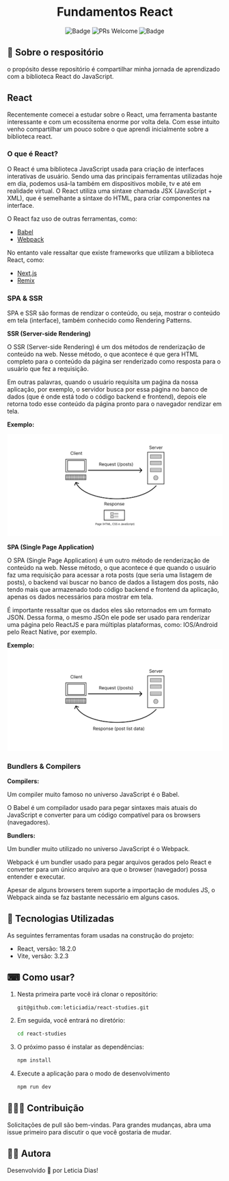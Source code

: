 <h1  align="center">Fundamentos React</h1>

<div align="center">

![Badge](https://img.shields.io/badge/Study-React-%2361dafb?style=flat-square&logo=ghost)
![PRs Welcome](https://img.shields.io/badge/PRs-welcome-brightgreen.svg?style=flat-square)
![Badge](https://img.shields.io/github/license/Mikkaiser/blog-techknowledge-front?style=flat-square)

</div>

## 📖 Sobre o respositório

<p>
    o propósito desse repositório é compartilhar minha jornada de aprendizado com a biblioteca React do JavaScript.
</p>

## React

<p>Recentemente comecei a estudar sobre o React, uma ferramenta bastante interessante e com um ecossitema enorme por volta dela. Com esse intuito venho compartilhar um pouco sobre o que aprendi inicialmente sobre a biblioteca react.</p>

### O que é React?

<p>O React é uma biblioteca JavaScript usada para criação de interfaces interativas de usuário. Sendo uma das principais ferramentas utilizadas hoje em dia, podemos usá-la também em dispositivos mobile, tv e até em realidade virtual. O React utiliza uma sintaxe chamada JSX (JavaScript + XML), que é semelhante a sintaxe do HTML, para criar componentes na interface.</p>

<p>O React faz uso de outras ferramentas, como:</p>

- [Babel](https://babeljs.io/)
- [Webpack](https://webpack.js.org/)

<p>No entanto vale ressaltar que existe frameworks que utilizam a biblioteca React, como:</p>

- [Next.js](https://nextjs.org/)
- [Remix](https://remix.run/)

### SPA & SSR

<p>SPA e SSR são formas de rendizar o conteúdo, ou seja, mostrar o conteúdo em tela (interface), também conhecido como Rendering Patterns.</p>

**SSR (Server-side Rendering)**

<p>O SSR (Server-side Rendering) é um dos métodos de renderização de conteúdo na web. Nesse método, o que acontece é que gera HTML completo para o conteúdo da página ser renderizado como resposta para o usuário que fez a requisição.</p>

<p>Em outras palavras, quando o usuário requisita um paǵina da nossa aplicação, por exemplo, o servidor busca por essa página no banco de dados (que é onde está todo o código backend e frontend), depois ele retorna todo esse conteúdo da página pronto para o navegador rendizar em tela.</p>

**Exemplo:**

<img src="src/assets/SSR.png">

**SPA (Single Page Application)**

<p>O SPA (Single Page Application) é um outro método de renderização de conteúdo na web. Nesse método, o que acontece é que quando o usuário faz uma requisição para acessar a rota posts (que seria uma listagem de posts), o backend vai buscar no banco de dados a listagem dos posts, não tendo mais que armazenado todo código backend e frontend da aplicação, apenas os dados necessários para mostrar em tela.</p>

<p>É importante ressaltar que os dados eles são retornados em um formato JSON. Dessa forma, o mesmo JSOn ele pode ser usado para renderizar uma página pelo ReactJS e para múltiplas plataformas, como: IOS/Android pelo React Native, por exemplo.</p>

**Exemplo:**
<img src="src/assets/SPA.png">

### Bundlers & Compilers

**Compilers:**

<p>Um compiler muito famoso no universo JavaScript é o Babel.</p>
<p>O Babel é um compilador usado para pegar sintaxes mais atuais do JavaScript e converter para um código compatível para os browsers (navegadores).</p>

**Bundlers:**

<p>Um bundler muito utilizado no universo JavaScript é o Webpack.</p>
<p>Webpack é um bundler usado para pegar arquivos gerados pelo React e converter para um único arquivo ara que o browser (navegador) possa entender e executar.</p>

<p>Apesar de alguns browsers terem suporte a importação de modules JS, o Webpack ainda se faz bastante necessário em alguns casos.</p>

## 📌 Tecnologias Utilizadas

<p>As seguintes ferramentas foram usadas na construção do projeto:</p>

- React, versão: 18.2.0
- Vite, versão: 3.2.3

## ⌨ Como usar?

1. Nesta primeira parte você irá clonar o repositório:

   ```bash
   git@github.com:leticiadia/react-studies.git

   ```

2. Em seguida, você entrará no diretório:
   ```bash
   cd react-studies
   ```
3. O próximo passo é instalar as dependências:

   ```bash
   npm install
   ```

4. Execute a aplicação para o modo de desenvolvimento
   ```bash
   npm run dev
   ```

## 🧑‍🚀🚀 Contribuição

<p>Solicitações de pull são bem-vindas. Para grandes mudanças, abra uma issue primeiro para discutir o que você gostaria de mudar.</p>

## 👩‍💻 Autora

<p>Desenvolvido 💜 por Leticia Dias!</p>

